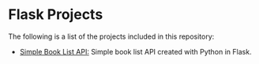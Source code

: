 # Flask Projects

The following is a list of the projects included in this repository:

* [Simple Book List API:](https://github.com/Carla-de-Beer/Python/tree/master/Flask/Simple%20Book%20List%20API) Simple book list API created with Python in Flask.
